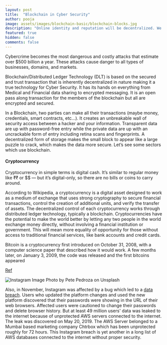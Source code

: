 ```yaml
---
layout: post
title:  "Blockchain in Cyber Security"
author: pooja
image: assets/images/blockchain-basic/blockchain-blocks.jpg
description: "Online identity and reputation will be decentralized. We will own the data that belongs to us. - William Mougayar"
featured: true
hidden: false
comments: false
---
```


Cybercrime becomes the most dangerous and costly attacks that estimate over $500 billion a year. These attacks cause danger to all types of businesses, domains, and markets.

Blockchain/Distributed Ledger Technology (DLT) is based on the secured and trust transaction that is inherently decentralized in nature making it a true technology for Cyber Security. It has its hands on everything from Medical and Financial data sharing to encrypted messaging. It is an open pass along transaction for the members of the blockchain but all are encrypted and secured.

In a Blockchain, two parties can make all their transactions (maybe money, credentials, smart contracts, etc...). It creates an unbreakable wall of security access between a hacker and your information. Transparent data are up with password-free entry while the private data are up with an uncrackable form of entry including retina scans and fingerprints. A decentralized form of storage makes the small block to appear like a large puzzle to crack, which makes the data more secure. Let’s see some sectors which use blockchain.

#### Cryptocurrency

Cryptocurrency in simple terms is digital cash. It’s similar to regular money like ₹₹ or $$ — but it’s digital-only, so there are no bills or coins to carry around.

According to Wikipedia, a cryptocurrency is a digital asset designed to work as a medium of exchange that uses strong cryptography to secure financial transactions, control the creation of additional units, and verify the transfer of assets. The decentralized control of each cryptocurrency works through distributed ledger technology, typically a blockchain. 
Cryptocurrencies have the potential to make the world better by letting any two people in the world exchange money directly, without involving a financial institution or government. This will mean more equality of opportunity for those without access to traditional financial services, like bank accounts and credit cards.

Bitcoin is a cryptocurrency first introduced on October 31, 2008, with a computer science paper that described how it would work. A few months later, on January 3, 2009, the code was released and the first bitcoins appeared


 [Ref]( https://www.forbes.com/sites/zakdoffman/2019/09/12/new-instagram-hack-exclusive-facebook-confirms-user-accounts-and-phone-numbers-at-risk/#48c613a52200)

![Instagram Image](//blog.dotworld.in/assets/images/ai-based-cyber-attacks/insta.jpg)
Photo by Pete Pedroza on Unsplash

Also, in November, Instagram was affected by a bug which led to a [data breach](https://www.cpomagazine.com/cyber-security/instagram-breach-exposes-personal-data-of-49-million-users/). Users who updated the platform changes and used the new platform discovered that their passwords were showing in the URL of their web browsers. Affected users were cautioned to change their passwords and delete browser history. But at least 49 million users' data was leaked to the internet because of unprotected AWS servers connected to the internet. The leak was discovered on May 20, 2019. The AWS Server belonged to a Mumbai based marketing company Chtrbox which has been unprotected roughly for 72 hours. This Instagram breach is yet another in a long list of AWS databases connected to the internet without proper security. 